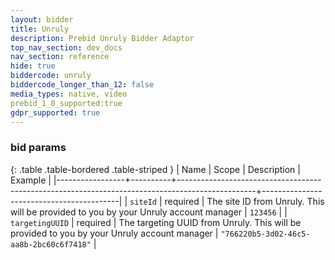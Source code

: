 ```yaml
---
layout: bidder
title: Unruly
description: Prebid Unruly Bidder Adaptor
top_nav_section: dev_docs
nav_section: reference
hide: true
biddercode: unruly
biddercode_longer_than_12: false
media_types: native, video
prebid_1_0_supported:true
gdpr_supported: true
---
```


### bid params

{: .table .table-bordered .table-striped }
| Name            | Scope    | Description                                                                                     | Example                                  |
|-----------------+----------+-------------------------------------------------------------------------------------------------+------------------------------------------|
| `siteId`        | required | The site ID from Unruly. This will be provided to you by your Unruly account manager            | `123456`                                 |
| `targetingUUID` | required | The targeting UUID from Unruly. This will be provided to you by your Unruly account manager     | `"766220b5-3d02-46c5-aa8b-2bc60c6f7418"` |
